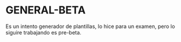 # GENERAL-BETA
Es un intento generador de plantillas, lo hice para un examen, pero lo siguire trabajando es pre-beta.
